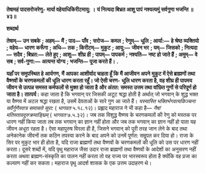 **तेषामहं पादसरोजरेणु-** **मार्या वहेयाधिकिरीटमायु: ।** **यं नित्यदा बिभ्रत आशु पापं** **नश्यत्यमुं सर्वगुणा भजन्ति ॥ ४३॥** 

**शब्दार्थ** 

**तेषाम्—** **उन सबके** **; अहम्—** **मैं** **; पाद—** **पाँव** **; सरोज—** **कमल** **; रेणुम्—** **धूलि** **; आर्या:—** **हे श्रेष्ठ व्यक्तियो** **; वहेय—** **धारण** **करूँगा** **; अधि—** **तक** **; किरीटम्—** **मुकुट** **; आयु:—** **जीवन भर** **; यम्—** **जिसको** **; नित्यदा—** **सदैव** **; बिभ्रत:—** **लेते हुए** **; आशु—** **शीघ्र ही** **; पापम्—** **पापकर्म** **; नश्यति—** **नष्ट हो जाते हैं** **; अमुम्—** **वे सब** **; सर्व-गुणा:—** **अत्यन्त योग्य** **; भजन्ति—** **पूजा करते हैं।** **.** 

**यहाँ पर समुपस्थित हे आर्यगण, मैं आपका आशीर्वाद चाहता हूँ कि मैं आजीवन अपने** **मुकुट में ऐसे ब्राह्मणों तथा वैष्णवों के चरणकमलों की धूलि धारण करता रहूँ। जो ऐसी चरण-** **धूलि धारण करता है, वह शीघ्र ही पापमय जीवन से उत्पन्न समस्त कर्मफलों से मुक्त हो जाता है** **और अंतत: समस्त उत्तम तथा वांछित गुणों से परिपूर्ण हो जाता है।** **तात्पर्य :** कहा जाता है कि भगवान् पर जिसकी अटूट श्रद्धा होती है अर्थात् जो भगवान् के शुद्ध भक्त या वैष्णव में अटल श्रद्धा रखता है, उसमें देवताओं के सारे गुण आ जाते हैं। *यस्यास्ति* *भक्तिर्भगवत्यकिञ्चना सर्वैर्गुणैस्तत्र समासते सुरा:* ( *भागवत* ५.१८.१२)। प्रह्लाद महाराज ने भी कहा है— *नैषां मतिस्तावदुरुक्रमाङ्घ्रिम्* ( *भागवत* ७.५.३२)। जब तक विशुद्ध वैष्णव के चरणकमलों की रेणु को मस्तक पर धारण नहीं किया जाता तब तक भगवान् का ज्ञान नहीं होता और जब तक भगवान् का ज्ञान नहीं हो पाता यह जीवन अधूरा रहता है। ऐसा महापुरुष विरला ही है, जिसने भगवान् को पूरी तरह जान लेने के बाद तथा अनेकानेक जीवनों तक कठिन तपस्या करने के बाद अपने को उनमें पूर्णत: समॢपत कर दिया हो। राजा के सिर पर मुकुट भार ही होता है, यदि राजा ब्राह्मणों तथा वैष्णवों के चरणकमलों की धूलि को उस पर धारण नहीं करता। दूसरे शब्दों में, यदि पृथु महाराज जैसा उदार राजा ब्राह्मणों तथा वैष्णवों के आदेशों का अनुसरण नहीं करता अथवा ब्राह्मण-संस्कृति का पालन नहीं करता तो वह राज्य पर भारस्वरूप होता है क्योंकि वह प्रजा का कल्याण नहीं कर सकता। महाराज पृथु आदर्श शासक के एक उत्तम उदाहरण थे।  